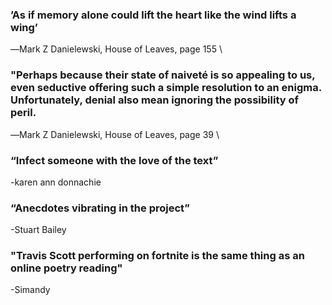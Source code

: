 ### ’As if memory alone could lift the heart like the wind lifts a wing’
 ―Mark Z Danielewski, House of Leaves, page 155
\

### "Perhaps because their state of naiveté is so appealing to us, even seductive offering such a simple resolution to an enigma. Unfortunately, denial also mean ignoring the possibility of peril.
 ―Mark Z Danielewski, House of Leaves, page 39
\
### “Infect someone with the love of the text” 
 -karen ann donnachie
 
### “Anecdotes vibrating in the project” 
 -Stuart Bailey
 
### "Travis Scott performing on fortnite is the same thing as an online poetry reading"
-Simandy
